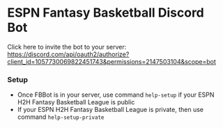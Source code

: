 # ESPN Fantasy Basketball Discord Bot

Click here to invite the bot to your server: https://discord.com/api/oauth2/authorize?client_id=1057730069822451743&permissions=2147503104&scope=bot


### Setup
- Once FBBot is in your server, use command `help-setup` if your ESPN H2H Fantasy Basketball League is public
- If your ESPN H2H Fantasy Basketball League is private, then use command `help-setup-private`